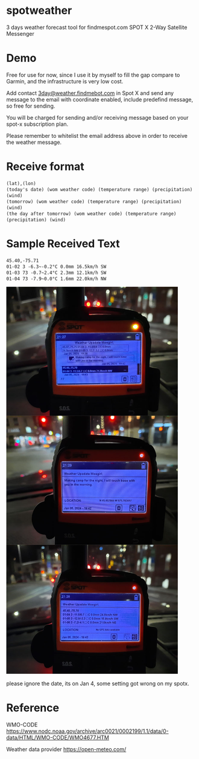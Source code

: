 # spotweather
3 days weather forecast tool for findmespot.com SPOT X 2-Way Satellite Messenger


# Demo
Free for use for now, since I use it by myself to fill the gap compare to Garmin, and the infrastructure is very low cost.

Add contact 3day@weather.findmebot.com in Spot X and send any message to the email with coordinate enabled, include predefind message, so free for sending.

You will be charged for sending and/or receiving message based on your spot-x subscription plan.

Please remember to whitelist the email address above in order to receive the weather message.

# Receive format
```
(lat),(lon)
(today's date) (wom weather code) (temperature range) (precipitation) (wind)
(tomorrow) (wom weather code) (temperature range) (precipitation) (wind)
(the day after tomorrow) (wom weather code) (temperature range) (precipitation) (wind)
```

# Sample Received Text
```
45.40,-75.71
01-02 3 -6.3~-0.2°C 0.0mm 16.5km/h SW
01-03 73 -0.7~2.4°C 2.3mm 12.1km/h SW
01-04 73 -7.9~0.0°C 1.6mm 22.0km/h NW
```

![example](./EXAMPLE.jpg)

please ignore the date, its on Jan 4, some setting got wrong on my spotx.

# Reference

WMO-CODE
https://www.nodc.noaa.gov/archive/arc0021/0002199/1.1/data/0-data/HTML/WMO-CODE/WMO4677.HTM

Weather data provider
https://open-meteo.com/
